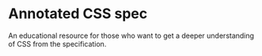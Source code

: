 # Annotated CSS spec
An educational resource for those who want to get a deeper understanding of CSS from the specification.